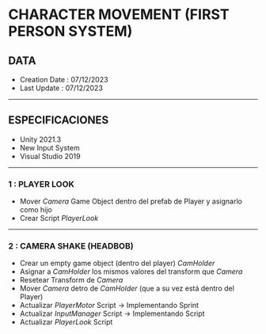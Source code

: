 # CHARACTER MOVEMENT (FIRST PERSON SYSTEM)
## DATA
- Creation Date : 07/12/2023
- Last Update : 07/12/2023
---
## ESPECIFICACIONES
- Unity 2021.3
- New Input System
- Visual Studio 2019
---
### 1 : PLAYER LOOK
- Mover _Camera_ Game Object dentro del prefab de Player y asignarlo como hijo
- Crear Script _PlayerLook_
---

### 2 : CAMERA SHAKE (HEADBOB)
- Crear un empty game object (dentro del player) _CamHolder_
- Asignar a _CamHolder_ los mismos valores del transform que _Camera_
- Resetear Transform de _Camera_
- Mover _Camera_ detro de _CamHolder_ (que a su vez está dentro del Player)
- Actualizar _PlayerMotor_ Script -> Implementando Sprint
- Actualizar _InputManager_ Script -> Implementando Script
- Actualizar _PlayerLook_ Script
